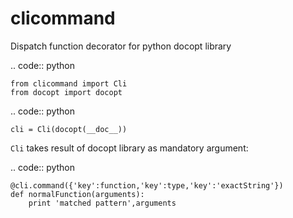 clicommand
==========

Dispatch function decorator for python docopt library

.. code:: python

    from clicommand import Cli
	from docopt import docopt

.. code:: python

    cli = Cli(docopt(__doc__))

``Cli`` takes result of docopt library as mandatory argument:

.. code:: python

    @cli.command({'key':function,'key':type,'key':'exactString'})
    def normalFunction(arguments):
  		print 'matched pattern',arguments

